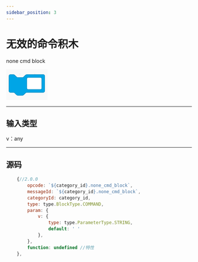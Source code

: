 ```yaml
---
sidebar_position: 3
---
```

# 无效的命令积木

none cmd block

![img](img\none_cmd_block\image.png)  


***
## 输入类型
v：any  


***
## 源码
```js title="/categorys/convenient.js"
    {//2.0.0
        opcode: `${category_id}.none_cmd_block`,
        messageId: `${category_id}.none_cmd_block`,
        categoryId: category_id,
        type: type.BlockType.COMMAND,
        param: {
            v: {
                type: type.ParameterType.STRING,
                default: ' '
            },
        },
        function: undefined //特性
    },
```
